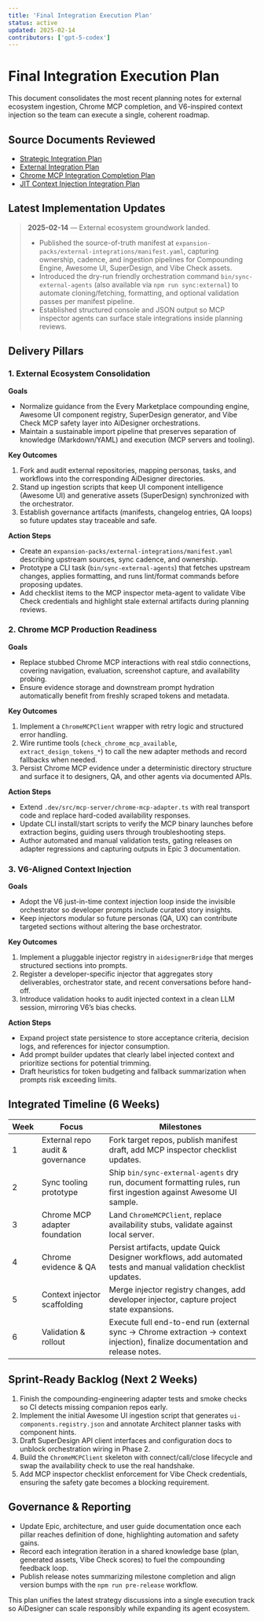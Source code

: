 ```yaml
---
title: 'Final Integration Execution Plan'
status: active
updated: 2025-02-14
contributors: ['gpt-5-codex']
---
```


# Final Integration Execution Plan

This document consolidates the most recent planning notes for external ecosystem ingestion, Chrome MCP completion, and V6-inspired context injection so the team can execute a single, coherent roadmap.

## Source Documents Reviewed

- [Strategic Integration Plan](strategic-integration-plan.md)
- [External Integration Plan](aidesigner-external-integration-plan.md)
- [Chrome MCP Integration Completion Plan](chrome-mcp-integration-plan.md)
- [JIT Context Injection Integration Plan](jit-context-integration-plan.md)

## Latest Implementation Updates

> **2025-02-14** — External ecosystem groundwork landed.
>
> - Published the source-of-truth manifest at `expansion-packs/external-integrations/manifest.yaml`, capturing ownership, cadence, and ingestion pipelines for Compounding Engine, Awesome UI, SuperDesign, and Vibe Check assets.
> - Introduced the dry-run friendly orchestration command `bin/sync-external-agents` (also available via `npm run sync:external`) to automate cloning/fetching, formatting, and optional validation passes per manifest pipeline.
> - Established structured console and JSON output so MCP inspector agents can surface stale integrations inside planning reviews.

## Delivery Pillars

### 1. External Ecosystem Consolidation

**Goals**

- Normalize guidance from the Every Marketplace compounding engine, Awesome UI component registry, SuperDesign generator, and Vibe Check MCP safety layer into AiDesigner orchestrations.
- Maintain a sustainable import pipeline that preserves separation of knowledge (Markdown/YAML) and execution (MCP servers and tooling).

**Key Outcomes**

1. Fork and audit external repositories, mapping personas, tasks, and workflows into the corresponding AiDesigner directories.
2. Stand up ingestion scripts that keep UI component intelligence (Awesome UI) and generative assets (SuperDesign) synchronized with the orchestrator.
3. Establish governance artifacts (manifests, changelog entries, QA loops) so future updates stay traceable and safe.

**Action Steps**

- Create an `expansion-packs/external-integrations/manifest.yaml` describing upstream sources, sync cadence, and ownership.
- Prototype a CLI task (`bin/sync-external-agents`) that fetches upstream changes, applies formatting, and runs lint/format commands before proposing updates.
- Add checklist items to the MCP inspector meta-agent to validate Vibe Check credentials and highlight stale external artifacts during planning reviews.

### 2. Chrome MCP Production Readiness

**Goals**

- Replace stubbed Chrome MCP interactions with real stdio connections, covering navigation, evaluation, screenshot capture, and availability probing.
- Ensure evidence storage and downstream prompt hydration automatically benefit from freshly scraped tokens and metadata.

**Key Outcomes**

1. Implement a `ChromeMCPClient` wrapper with retry logic and structured error handling.
2. Wire runtime tools (`check_chrome_mcp_available`, `extract_design_tokens_*`) to call the new adapter methods and record fallbacks when needed.
3. Persist Chrome MCP evidence under a deterministic directory structure and surface it to designers, QA, and other agents via documented APIs.

**Action Steps**

- Extend `.dev/src/mcp-server/chrome-mcp-adapter.ts` with real transport code and replace hard-coded availability responses.
- Update CLI install/start scripts to verify the MCP binary launches before extraction begins, guiding users through troubleshooting steps.
- Author automated and manual validation tests, gating releases on adapter regressions and capturing outputs in Epic 3 documentation.

### 3. V6-Aligned Context Injection

**Goals**

- Adopt the V6 just-in-time context injection loop inside the invisible orchestrator so developer prompts include curated story insights.
- Keep injectors modular so future personas (QA, UX) can contribute targeted sections without altering the base orchestrator.

**Key Outcomes**

1. Implement a pluggable injector registry in `aidesignerBridge` that merges structured sections into prompts.
2. Register a developer-specific injector that aggregates story deliverables, orchestrator state, and recent conversations before hand-off.
3. Introduce validation hooks to audit injected context in a clean LLM session, mirroring V6’s bias checks.

**Action Steps**

- Expand project state persistence to store acceptance criteria, decision logs, and references for injector consumption.
- Add prompt builder updates that clearly label injected context and prioritize sections for potential trimming.
- Draft heuristics for token budgeting and fallback summarization when prompts risk exceeding limits.

## Integrated Timeline (6 Weeks)

| Week | Focus                            | Milestones                                                                                                                     |
| ---- | -------------------------------- | ------------------------------------------------------------------------------------------------------------------------------ |
| 1    | External repo audit & governance | Fork target repos, publish manifest draft, add MCP inspector checklist updates.                                                |
| 2    | Sync tooling prototype           | Ship `bin/sync-external-agents` dry run, document formatting rules, run first ingestion against Awesome UI sample.             |
| 3    | Chrome MCP adapter foundation    | Land `ChromeMCPClient`, replace availability stubs, validate against local server.                                             |
| 4    | Chrome evidence & QA             | Persist artifacts, update Quick Designer workflows, add automated tests and manual validation checklist updates.               |
| 5    | Context injector scaffolding     | Merge injector registry changes, add developer injector, capture project state expansions.                                     |
| 6    | Validation & rollout             | Execute full end-to-end run (external sync → Chrome extraction → context injection), finalize documentation and release notes. |

## Sprint-Ready Backlog (Next 2 Weeks)

1. Finish the compounding-engineering adapter tests and smoke checks so CI detects missing companion repos early.
2. Implement the initial Awesome UI ingestion script that generates `ui-components.registry.json` and annotate Architect planner tasks with component hints.
3. Draft SuperDesign API client interfaces and configuration docs to unblock orchestration wiring in Phase 2.
4. Build the `ChromeMCPClient` skeleton with connect/call/close lifecycle and swap the availability check to use the real handshake.
5. Add MCP inspector checklist enforcement for Vibe Check credentials, ensuring the safety gate becomes a blocking requirement.

## Governance & Reporting

- Update Epic, architecture, and user guide documentation once each pillar reaches definition of done, highlighting automation and safety gains.
- Record each integration iteration in a shared knowledge base (plan, generated assets, Vibe Check scores) to fuel the compounding feedback loop.
- Publish release notes summarizing milestone completion and align version bumps with the `npm run pre-release` workflow.

This plan unifies the latest strategy discussions into a single execution track so AiDesigner can scale responsibly while expanding its agent ecosystem.
